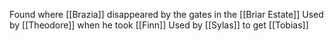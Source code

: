 Found where [[Brazia]] disappeared by the gates in the [[Briar Estate]]
Used by [[Theodore]] when he took [[Finn]]
Used by [[Sylas]] to get [[Tobias]]